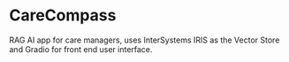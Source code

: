 # CareCompass
RAG AI app for care managers, uses InterSystems IRIS as the Vector Store and 
Gradio for front end user interface.
